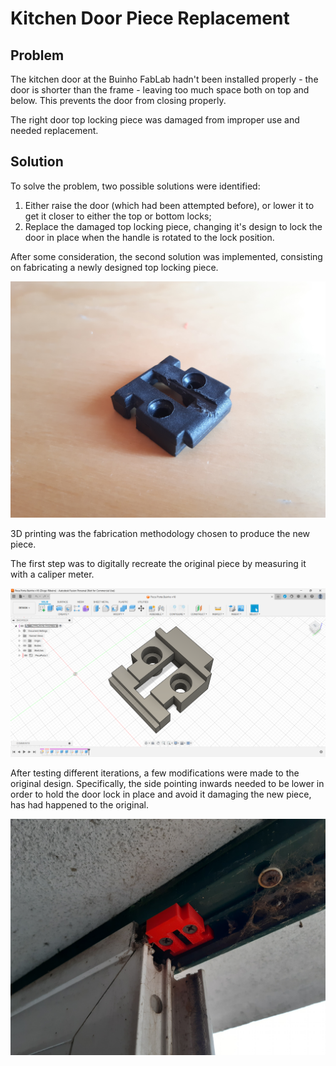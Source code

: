 # Kitchen Door Piece Replacement

## Problem

The kitchen door at the Buinho FabLab hadn't been installed properly - the door is shorter than the frame - leaving too much space both on top and below. This prevents the door from closing properly.

The right door top locking piece was damaged from improper use and needed replacement.

## Solution

To solve the problem, two possible solutions were identified:
1. Either raise the door (which had been attempted before), or lower it to get it closer to either the top or bottom locks;
2. Replace the damaged top locking piece, changing it's design to lock the door in place when the handle is rotated to the lock position.

After some consideration, the second solution was implemented, consisting on fabricating a newly designed top locking piece.

![Original door top locking piece](/docs/original_piece_01.jpg "Original door top locking piece")

3D printing was the fabrication methodology chosen to produce the new piece.

The first step was to digitally recreate the original piece by measuring it with a caliper meter.

![New piece designed in Fusion 360](/docs/new_piece_fusion_360_01.png "New piece designed in Fusion 360")

After testing different iterations, a few modifications were made to the original design. Specifically, the side pointing inwards needed to be lower in order to hold the door lock in place and avoid it damaging the new piece, has had happened to the original.

![New piece installed on the door frame](/docs/new_piece_01.jpg "New piece installed on the door frame")
